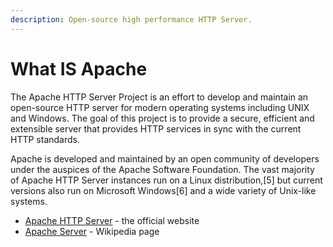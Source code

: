 ```yaml
---
description: Open-source high performance HTTP Server.
---
```


# What IS Apache

The Apache HTTP Server Project is an effort to develop and maintain an open-source HTTP server for modern operating systems including UNIX and Windows. The goal of this project is to provide a secure, efficient and extensible server that provides HTTP services in sync with the current HTTP standards.

Apache is developed and maintained by an open community of developers under the auspices of the Apache Software Foundation. The vast majority of Apache HTTP Server instances run on a Linux distribution,\[5] but current versions also run on Microsoft Windows\[6] and a wide variety of Unix-like systems.&#x20;

* [Apache HTTP Server](https://httpd.apache.org) - the official website
* [Apache Server](https://en.wikipedia.org/wiki/Apache\_HTTP\_Server) - Wikipedia page

